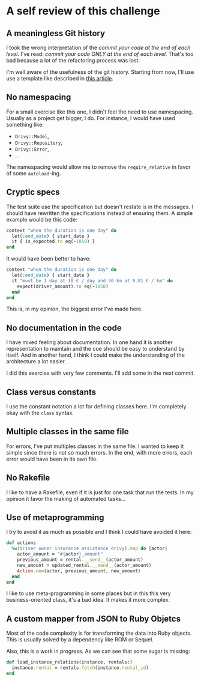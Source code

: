 # A self review of this challenge

## A meaningless Git history

I took the wrong interpretation of the *commit your code at the end of each level*.
I've read: *commit your code ONLY at the end of each level*. That's too bad because
a lot of the refactoring process was lost.

I'm well aware of the usefulness of the git history. Starting from now, I'll use use a
template like described in [this article][commit-msg].

## No namespacing

For a small exercise like this one, I didn't feel the need to use namespacing. Usually
as a project get bigger, I do. For instance, I would have used something like:

- `Drivy::Model`,
- `Drivy::Repository`,
- `Drivy::Error`,
- ...

The namespacing would allow me to remove the `require_relative` in favor of some
`autoload`-ing.

## Cryptic specs

The test suite use the specification but doesn't restate is in the messages. I should
have rewritten the specifications instead of ensuring them. A simple example would be
this code:

``` ruby
context "when the duration is one day" do
  let(:end_date) { start_date }
  it { is_expected.to eq(-1050) }
end
```

It would have been better to have:

``` ruby
context "when the duration is one day" do
  let(:end_date) { start_date }
  it "must be 1 day at 10 € / day and 50 km at 0.01 € / km" do
    expect(driver_amount).to eq(-1050)
  end
end
```

This is, in my opinion, the biggest error I've made here.

## No documentation in the code

I have mixed feeling about documentation. In one hand it is another representation to
maintain and the coe should be easy to understand by itself. And in another hand, I think
I could make the understanding of the architecture a lot easier.

I did this exercise with very few comments. I'll add some in the next commit.

## Class versus constants

I use the constant notation a lot for defining classes here. I'm completely okay with the
`class` syntax.

## Multiple classes in the same file

For errors, I've put multiples classes in the same file. I wanted to keep it simple since there
is not so much errors. In the end, with more errors, each error would have been in its own file.

## No Rakefile

I like to have a Rakefile, even if it is just for one task that run the tests.
In my opinion it favor the making of automated tasks...

## Use of metaprogramming

I try to avoid it as much as possible and I think I could have avoided it here:

``` ruby
def actions
  %w(driver owner insurance assistance drivy).map do |actor|
    actor_amount = "#{actor}_amount"
    previous_amount = rental.__send__(actor_amount)
    new_amount = updated_rental.__send__(actor_amount)
    Action.new(actor, previous_amount, new_amount)
  end
end
```

I like to use meta-programming in some places but in this this very business-oriented class,
it's a bad idea. It makes it more complex.

## A custom mapper from JSON to Ruby Objetcs

Most of the code complexity is for transforming the data into Ruby objects. This is usually
solved by a dependency like ROM or Sequel.

Also, this is a work in progress. As we can see that some sugar is missing:

``` ruby
def load_instance_relations(instance, rentals:)
  instance.rental = rentals.fetch(instance.rental_id)
end
```

[commit-msg]: http://codeinthehole.com/writing/a-useful-template-for-commit-messages/
